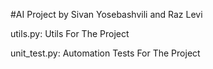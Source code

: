 #AI Project by Sivan Yosebashvili and Raz Levi

utils.py: Utils For The Project

unit_test.py: Automation Tests For The Project
